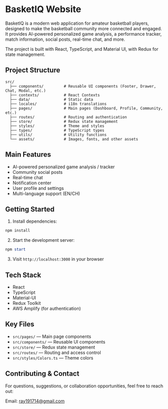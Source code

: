 # BasketIQ Website

BasketIQ is a modern web application for amateur basketball players, designed to make the basketball community more connected and engaged. It provides AI-powered personalized game analysis, a performance tracker, match information, social posts, real-time chat, and more.

The project is built with React, TypeScript, and Material UI, with Redux for state management. 

## Project Structure

```
src/
  ├── components/         # Reusable UI components (Footer, Drawer, Chat, Modal, etc.)
  ├── contexts/           # React Contexts
  ├── data/               # Static data
  ├── locales/            # i18n translations
  ├── pages/              # Main pages (Dashboard, Profile, Community, etc.)
  ├── routes/             # Routing and authentication
  ├── store/              # Redux state management
  ├── styles/             # Theme and styles
  ├── types/              # TypeScript types
  ├── utils/              # Utility functions
  └── assets/             # Images, fonts, and other assets
```

## Main Features

- AI-powered personalized game analysis / tracker
- Community social posts
- Real-time chat 
- Notification center
- User profile and settings
- Multi-language support (EN/CH)


## Getting Started

1. Install dependencies:
  ```powershell
  npm install
  ```
2. Start the development server:
  ```powershell
  npm start
  ```
3. Visit `http://localhost:3000` in your browser

## Tech Stack
- React
- TypeScript
- Material-UI
- Redux Toolkit
- AWS Amplify (for authentication)

## Key Files
- `src/pages/` — Main page components
- `src/components/` — Reusable UI components
- `src/store/` — Redux state management
- `src/routes/` — Routing and access control
- `src/styles/Colors.ts` — Theme colors

## Contributing & Contact

For questions, suggestions, or collaboration opportunities, feel free to reach out:

Email: ray191714@gmail.com


